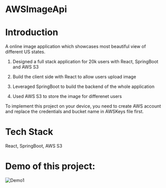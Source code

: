 # AWSImageApi

# Introduction

A online image application which showcases most beautiful view of different US states.

1. Designed a full stack application for 20k users with React, SpringBoot and AWS S3

2. Build the client side with React to allow users upload image

3. Leveraged SpringBoot to build the backend of the whole application

4. Used AWS S3 to store the image for differenet users

To implement this project on your device, you need to create AWS account  and replace the  credentials and bucket name in AWSKeys file first.


# Tech Stack

React, SpringBoot, AWS S3

# Demo of this project:

![Demo1](https://user-images.githubusercontent.com/90006503/168700238-3d8d84a0-d4fa-44d4-8057-ce1b32bdb2a9.jpg)
